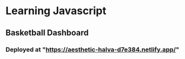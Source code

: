 # Learning Javascript

## Basketball Dashboard

### Deployed at "https://aesthetic-halva-d7e384.netlify.app/"

